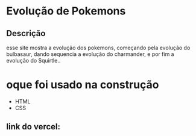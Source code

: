 # Evolução de Pokemons
## Descrição
 esse site mostra a evolução dos pokemons, começando pela evolução do bulbasaur, dando sequencia a evolução do charmander, e por fim a evolução do Squirtle..
# oque foi usado na construção
- HTML
- CSS
## link do vercel: 
